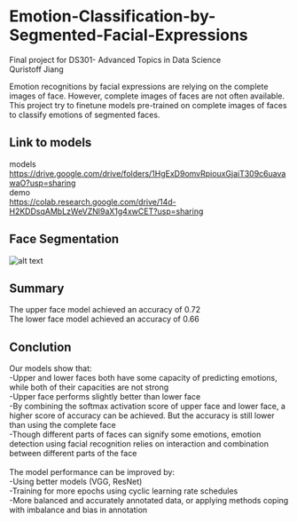 # Emotion-Classification-by-Segmented-Facial-Expressions

Final project for DS301- Advanced Topics in Data Science<br>
Quristoff Jiang<br>


Emotion recognitions by facial expressions are relying on the complete images of face. However, complete images of faces are not often available.<br>
This project try to finetune models pre-trained on complete images of faces to classify emotions of segmented faces.<br>
## Link to models
models<br>
https://drive.google.com/drive/folders/1HgExD9omvRpiouxGjaiT309c6uavawaO?usp=sharing
<br>demo<br>
https://colab.research.google.com/drive/14d-H2KDDsqAMbLzWeVZNl9aX1g4xwCET?usp=sharing

## Face Segmentation
![alt text]()


## Summary
The upper face model achieved an accuracy of 0.72<br>
The lower face model achieved an accuracy of 0.66<br>

## Conclution
Our models show that:<br>
-Upper and lower faces both have some capacity of predicting emotions, while both of their capacities are not strong<br>
-Upper face performs slightly better than lower face<br>
-By combining the softmax activation score of upper face and lower face, a higher score of accuracy can be achieved. But the accuracy is still lower than using the complete face<br>
-Though different parts of faces can signify some emotions, emotion detection using facial recognition relies on interaction and combination between different parts of the face<br>
<br>
The model performance can be improved by:<br>
-Using better models (VGG, ResNet)<br>
-Training for more epochs using cyclic learning rate schedules<br>
-More balanced and accurately annotated data, or applying methods coping with imbalance and bias in annotation<br>
